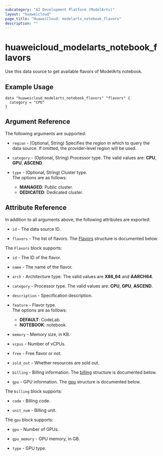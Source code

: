 ```yaml
---
subcategory: "AI Development Platform (ModelArts)"
layout: "huaweicloud"
page_title: "HuaweiCloud: modelarts_notebook_flavors"
description: ""
---
```


# huaweicloud_modelarts_notebook_flavors

Use this data source to get available flavors of ModelArts notebook.

## Example Usage

```hcl
data "huaweicloud_modelarts_notebook_flavors" "flavors" {
  category = "CPU"
}
```

## Argument Reference

The following arguments are supported:

* `region` - (Optional, String) Specifies the region in which to query the data source.
  If omitted, the provider-level region will be used.

* `category` - (Optional, String) Processor type. The valid values are: **CPU**, **GPU**, **ASCEND**.  

* `type` - (Optional, String) Cluster type.  
  The options are as follows:
    - **MANAGED**: Public cluster.
    - **DEDICATED**: Dedicated cluster.

## Attribute Reference

In addition to all arguments above, the following attributes are exported:

* `id` - The data source ID.

* `flavors` - The list of flavors.
  The [Flavors](#notebookFlavors_Flavors) structure is documented below.

<a name="notebookFlavors_Flavors"></a>
The `Flavors` block supports:

* `id` - The ID of the flavor.

* `name` - The name of the flavor.

* `arch` - Architecture type. The valid values are **X86_64** and **AARCH64**.

* `category` - Processor type. The valid values are: **CPU**, **GPU**, **ASCEND**.

* `description` - Specification description.

* `feature` - Flavor type.  
  The options are as follows:
    - **DEFAULT**: CodeLab.
    - **NOTEBOOK**: notebook.

* `memory` - Memory size, in KB.

* `vcpus` - Number of vCPUs.

* `free` - Free flavor or not.

* `sold_out` - Whether resources are sold out.

* `billing` - Billing information.
  The [billing](#notebookFlavors_FlavorsBilling) structure is documented below.

* `gpu` - GPU information.
  The [gpu](#notebookFlavors_FlavorsGpu) structure is documented below.

<a name="notebookFlavors_FlavorsBilling"></a>
The `billing` block supports:

* `code` - Billing code.

* `unit_num` - Billing unit.

<a name="notebookFlavors_FlavorsGpu"></a>
The `gpu` block supports:

* `gpu` - Number of GPUs.

* `gpu_memory` - GPU memory, in GB.

* `type` - GPU type.
